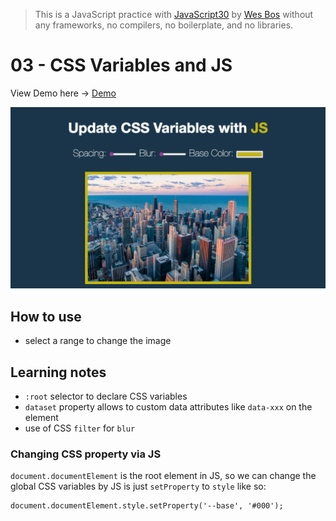 > This is a JavaScript practice with [JavaScript30](https://javascript30.com/) by [Wes Bos](https://github.com/wesbos) without any frameworks, no compilers, no boilerplate, and no libraries.

# 03 - CSS Variables and JS

View Demo here -> [Demo](link)

![](../images/day-03.png)

## How to use
 - select a range to change the image 

## Learning notes

 - `:root` selector to declare CSS variables
 - `dataset` property allows to custom data attributes like `data-xxx` on the element 
 - use of CSS `filter` for `blur`

### Changing CSS property via JS

`document.documentElement` is the root element in JS, so we can change the global CSS variables by JS is just `setProperty` to `style` like so:

```
document.documentElement.style.setProperty('--base', '#000');
```

